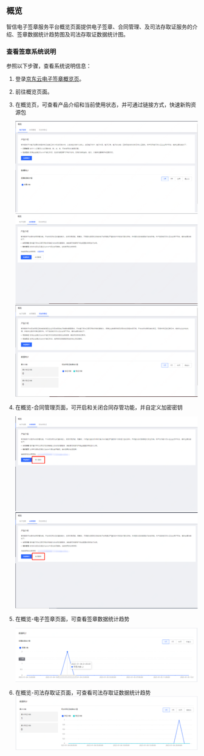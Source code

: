 ## **概览**

智信电子签章服务平台概览页面提供电子签章、合同管理、及司法存取证服务的介绍、签章数据统计趋势图及司法存取证数据统计图。

### **查看签章系统说明**

参照以下步骤，查看系统说明信息：

1. 登录[京东云电子签章概览页](https://cloudsign-console.jdcloud.com/overview)。

2. 前往概览页面。

3. 在概览页，可查看产品介绍和当前使用状态，并可通过链接方式，快速新购资源包

   ![概览页.png](/image/Electronic-Signature/概览页-电子签章.jpg)
   ![概览页.png](/image/Electronic-Signature/概览页-合同管理.png)
   ![概览页.png](/image/Electronic-Signature/概览页-司法存取证.png)

4. 在概览-合同管理页面，可开启和关闭合同存管功能，并自定义加密密钥

   ![合同存管.png](/image/Electronic-Signature/合同存管服务-开启服务.png)
   ![合同存管.png](/image/Electronic-Signature/合同存管服务-关闭服务.png)

5. 在概览-电子签章页面，可查看签章数据统计趋势

   ![签章统计数据.png](/image/Electronic-Signature/签章统计数据new.png)

6. 在概览-司法存取证页面，可查看司法存取证数据统计趋势
   ![司法存取证统计数据.png](/image/Electronic-Signature/司法存取证统计数据.png)
